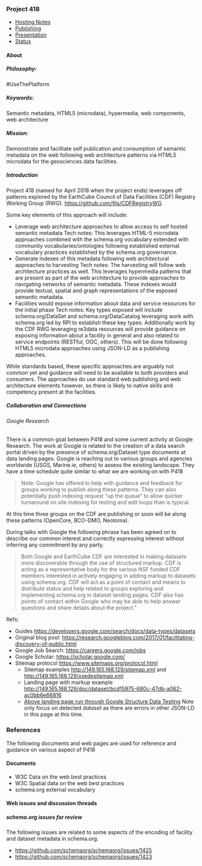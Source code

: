 ### Project 418

* [Hosting Notes](hosting.md)
* [Publishing](publishing.md)
* [Presentation](./presentations)
* [Status](./status.md)

#### About
##### Philosophy:   
\#UseThePlatform
##### Keywords: 
Semantic metadata, HTML5 (microdata), hypermedia, web components, web architecture
##### Mission:  
Demonstrate and facilitate self publication and consumption of semantic metadata on the web following web architecture patterns via HTML5 microdata for the geosciences data facilities.  

##### Introduction
Project 418 (named for April 2018 when the project ends) leverages off patterns explored by the EarthCube Council of Data Facilities (CDF) Registry Working Group (RWG). https://github.com/fils/CDFRegistryWG 

Some key elements of this approach will include:

* Leverage web architecture approaches to allow access to self hosted semantic metadata
Tech notes:  This leverages HTML-5 microdata approaches combined with the schema.org vocabulary extended with community vocabularies/ontologies following established external vocabulary practices established by the schema.org governance.  
* Generate indexes of this metadata following web architectural approaches to harvesting 
Tech notes:  The harvesting will follow web architecture practices as well.  This leverages hypermedia patterns that are present as part of the web architecture to provide approaches to navigating networks of semantic metadata.  These indexes would provide textual, spatial and graph representations of the exposed semantic metadata.
* Facilities would expose information about data and service resources for the initial phase
Tech notes:  Key types exposed will include schema.org/DataSet and schema.org/DataCatalog leveraging work with schema.org led by RPI to establish these key types.  Additionally work by the CDF RWG leveraging re3data resources will provide guidance on exposing information about a facility in general and also related to service endpoints (RESTful, OGC, others).   This will be done following HTML5 microdata approaches using JSON-LD as a publishing approaches.   

While standards based, these specific approaches are arguably not common yet and guidance will need to be available to both providers and consumers.     The approaches do use standard web publishing and web architecture elements however, so there is likely to native skills and competency present at the facilities.  

##### Collaboration and Connections

###### Google Research
There is a common goal between P418 and some current activity at Google Research.  The work at Google is related to the creation of a data search portal driven by the presence of schema.org/Dataset type documents at data landing pages.  Google is reaching out to various groups and agencies worldwide (USGS, Marine.ie, others) to assess the existing landscape.   They have a time schedule quite similar to what we are working on with P418

>Note:
>Google has offered to help with guidance and feedback for groups working to publish along these patterns.  They can also potentially push indexing request “up the queue” to allow quicker turnaround on site indexing for testing and edit loops than is typical.  

At this time three groups on the CDF are publishing or soon will be along these patterns (OpenCore, BCO-DMO, Neotoma).  

During talks with Google the following phrase has been agreed on to describe our common interest and correctly expressing interest without inferring any commitment by any party.
 
> Both Google and EarthCube CDF are interested in making datasets more discoverable through the use of structured markup. CDF is acting as a representative body for the various NSF funded CDF members interested in actively engaging in adding markup to datasets using schema.org. CDF will act as a point of contact and means to distribute status and help related to groups exploring and implementing schema.org in dataset landing pages. CDF also has points of contact within Google who may be able to help answer questions and share details about the project."

Refs:
* Guides https://developers.google.com/search/docs/data-types/datasets 
* Original blog post: https://research.googleblog.com/2017/01/facilitating-discovery-of-public.html 
* Google Job Search: https://careers.google.com/jobs 
* Google Scholar: https://scholar.google.com/ 
* Sitemap protocol https://www.sitemaps.org/protocol.html 
    * Sitemap examples http://149.165.168.129/sitemap.xml  and http://149.165.168.129/xsedesitemap.xml
    * Landing page with markup example http://149.165.168.129/doc/dataset/bcd15975-680c-47db-a062-ac0bb6e66816 
    * [Above landing page run through Google Structure Data Testing](https://search.google.com/structured-data/testing-tool/u/0/#url=http%3A%2F%2F149.165.168.129%2Fdoc%2Fdataset%2Fbcd15975-680c-47db-a062-ac0bb6e66816)  Note only focus on detected *dataset* as there are errors in other JSON-LD in this page at this time. 



### References
The following documents and web pages are used for reference and guidance on various
aspect of P418


#### Documents

* W3C Data on the web best practices
* W3C Spatial data on the web best practices
* schema.org external vocabulary 


#### Web issues and discussion threads

##### schema.org issues for review
The following issues are related to some aspects of the encoding of facility and dataset metadata
in schema.org.

* https://github.com/schemaorg/schemaorg/issues/1425
* https://github.com/schemaorg/schemaorg/issues/1423

